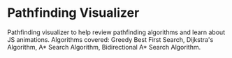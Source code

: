# Pathfinding Visualizer
Pathfinding visualizer to help review pathfinding algorithms and learn about JS animations. Algorithms covered: Greedy Best First Search, Dijkstra's Algorithm, A* Search Algorithm, Bidirectional A* Search Algorithm.
